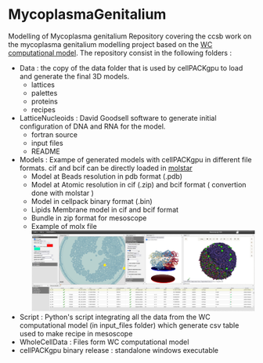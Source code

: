 # MycoplasmaGenitalium
Modelling of Mycoplasma genitalium
Repository covering the ccsb work on the mycoplasma genitalium modelling project based on the [WC computational model](https://doi.org/10.1016/j.cell.2012.05.044).
The repository consist in the following folders :
* Data : the copy of the data folder that is used by cellPACKgpu to load and generate the final 3D models.
    * lattices
    * palettes
    * proteins
    * recipes
* LatticeNucleoids : David Goodsell software to generate initial configuration of DNA and RNA for the model.
    * fortran source
    * input files
    * README
* Models : Exampe of generated models with cellPACKgpu in different file formats. cif and bcif can be directly loaded in [molstar](https://molstar.org/)
    * Model at Beads resolution in pdb format (.pdb) 
    * Model at Atomic resolution in cif (.zip) and bcif format ( convertion done with molstar )
    * Model in cellpack binary format (.bin)
    * Lipids Membrane model in cif and bcif format
    * Bundle in zip format for mesoscope
    * Example of molx file
![mesoscope](https://github.com/ccsb-scripps/MycoplasmaGenitalium/blob/main/Models/CaptureMesoscope.PNG)
* Script : Python's script integrating all the data from the WC computational model (in input_files folder) which generate csv table used to make recipe in mesoscope
* WholeCellData :  Files form WC computational model
* cellPACKgpu binary release : standalone windows executable 
## 